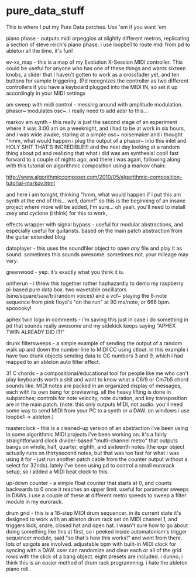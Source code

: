 # pure_data_stuff
This is where I put my Pure Data patches. Use 'em if you want 'em

piano phase - outputs midi arpeggios at slightly different metros,
replicating a section of steve reich's piano phase. i use loopbe1
to route midi from pd to ableton all the time. it's fun!

ev-xs_map - this is a map of my Evolution X-Session MIDI controller.
This could be useful for anyone who has one of these things and wants
sixteen knobs, a slider that I haven't gotten to work as a crossfader
yet, and ten buttons for sample triggering. (Pd recognizes the
controller as two different controllers if you have a keyboard plugged
into the MIDI IN, so set it up accordingly in your MIDI settings

am sweep with midi control - messing around with amplitude modulation.
phasor~ modulates osc~. i really need to add adsr to this...

markov am synth - this really is just the second stage of an experiment
where it was 3:00 am on a weeknight, and i had to be at work in six
hours, and i was wide awake, staring at a simple osc~ noisemaker and
i thought "hmm, what would happen i plug the output of a phasor~ into
this inlet and HOLY SHIT THAT'S INCREDIBLE!!! and the next day looking
at a random thing about pd and realizing that what i did was am
synthesis! cool! fast forward to a couple of nights ago, and there i was
again, following along with this tutorial on algorithmic composition
using a markov chain:

http://www.algorithmiccomposer.com/2010/05/algorithmic-composition-tutorial-markov.html

and here i am tonight, thinking "hmm, what would happen if i put this
am synth at the end of this... well, damn!" so this is the beginning of
an insane project where more will be added, I'm sure... oh yeah, you'll
need to install zexy and cyclone (i think) for this to work,.

effects wrapper with signal bypass - useful for modular abstractions, and
especially useful for guitarists. based on the main patch abstraction
from the guitar extended blog

dataplayer - this uses the soundfiler object to open _any_ file and play it
as sound. sometimes this sounds awesome. sometimes not. your mileage may vary.

greenwood - yep. it's exactly what you think it is.

ontherun - i threw this together rather haphazardly to demo my raspberry
pi-based pure data box. two wavetable oscillators (sine/square/saw/tri/random
voices) and a vcf~ playing the 8-note sequence from pink floyd's "on the run"
at 90 ms/note, or 666 bpm. spooooky!

aphex twin logo in comments - i'm saving this just in case i do something in pd
that sounds really awesome and my sidekick keeps saying "APHEX TWIN ALREADY DID
IT!"

drunk filtersweeps - a simple example of sending the output of a random walk up and
down the number line to MIDI CC using ctlout. in this example i have two drunk objects
sending data to CC numbers 3 and 9, which i had mapped to an ableton auto filter
effect.

31 C chords - a compositional/educational tool for people like me who can't play
keyboards worth a shit and want to know what a C6/9 or Cm7b5 chord sounds like. MIDI
notes are packed in an organized display of messages, each with its own bang for
previewing. all the heavy lifting is done in subpatches; controls for note velocity,
note duration, and key transposition are in the main patch. (note: this only outputs
MIDI, not audio. you'll need some way to send MIDI from your PC to a synth or a DAW.
on windows i use loopbe1 -> ableton.)

masterclock - this is a cleaned-up version of an abstraction i've been using in some
algorithmic MIDI projects i've been working on. it's a fairly straightforward clock
divider-based "multi-channel metro" that outputs bangs on whole, half, quarter, eighth,
and sixteenth notes (the expr object actually runs on thirtysecond notes, but that
was too fast for what i was using it for - just run another patch cable from the counter
output without a select for 32nds). lately i've been using pd to control a small eurorack
setup, so i added a MIDI beat clock to this.

up-down counter - a simple float counter that starts at 0, and counts backwards to 0 once
it reaches an upper limit. useful for parameter sweeps in DAWs. i use a couple of these at
different metro speeds to sweep a filter module in my eurorack.

drum grid - this is a 16-step MIDI drum sequencer. in its current state it's designed to
work with an ableton drum rack set on MIDI channel 1, and triggers kick, snare, closed hat
and open hat. i wasn't sure how to go about doing something like this at first, so i
peeked inside automatonism's trigger sequencer module, said "so that's how this works!"
and went from there. lots of spigots are involved. adjustable bpm with built-in MIDI
clock for syncing with a DAW. user can randomize and clear each or all of the grid rows
with the click of a bang object. eight presets are included. i dunno; i think this is
an easier method of drum rack programming. i hate the ableton piano roll.
